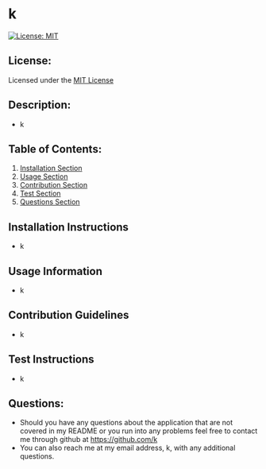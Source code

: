 # k
[![License: MIT](https://img.shields.io/badge/License-MIT-yellow.svg)](https://opensource.org/licenses/MIT)
## License:
Licensed under the [MIT License](https://choosealicense.com/licenses/mit/)

## Description:
- k

## Table of Contents:
1. [Installation Section](#installation-instructions)
2. [Usage Section](#usage-information)
3. [Contribution Section](#contribution-guidelines)
4. [Test Section](#test-instructions)
5. [Questions Section](#questions)

## Installation Instructions
- k
## Usage Information
- k
## Contribution Guidelines
- k
## Test Instructions
- k

## Questions:
- Should you have any questions about the application that are not covered in my README or you run into any problems feel free to contact me through github at https://github.com/k 
- You can also reach me at my email address, k, with any additional questions.




